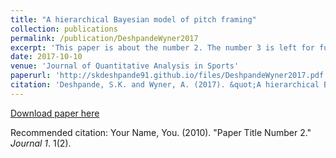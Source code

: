 ```yaml
---
title: "A hierarchical Bayesian model of pitch framing"
collection: publications
permalink: /publication/DeshpandeWyner2017
excerpt: 'This paper is about the number 2. The number 3 is left for future work.'
date: 2017-10-10
venue: 'Journal of Quantitative Analysis in Sports'
paperurl: 'http://skdeshpande91.github.io/files/DeshpandeWyner2017.pdf'
citation: 'Deshpande, S.K. and Wyner, A. (2017). &quot;A hierarchical Bayesian model of pitch framing.&quot; <i>Journal of Quantitative Analysis in Sports</i>. 13(3): 95 - 112.'
---
```


[Download paper here](http://skdeshpande91.github.io/files/DeshpandeWyner2017.pdf)

Recommended citation: Your Name, You. (2010). "Paper Title Number 2." <i>Journal 1</i>. 1(2).
